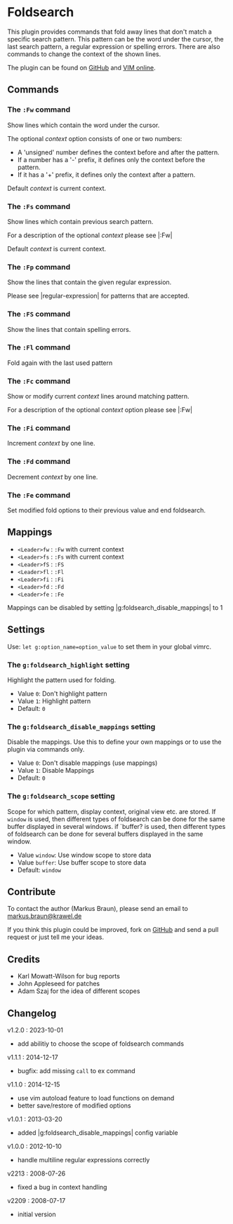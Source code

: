 # Foldsearch

This plugin provides commands that fold away lines that don't match a specific
search pattern. This pattern can be the word under the cursor, the last search
pattern, a regular expression or spelling errors. There are also commands to
change the context of the shown lines.

The plugin can be found on [GitHub] and [VIM online].

## Commands

### The `:Fw` command

Show lines which contain the word under the cursor.

The optional *context* option consists of one or two numbers:

  - A 'unsigned' number defines the context before and after the pattern.
  - If a number has a '-' prefix, it defines only the context before the pattern.
  - If it has a '+' prefix, it defines only the context after a pattern.

Default *context* is current context.

### The `:Fs` command

Show lines which contain previous search pattern.

For a description of the optional *context* please see |:Fw|

Default *context* is current context.

### The `:Fp` command

Show the lines that contain the given regular expression.

Please see |regular-expression| for patterns that are accepted.

### The `:FS` command

Show the lines that contain spelling errors.

### The `:Fl` command

Fold again with the last used pattern

### The `:Fc` command

Show or modify current *context* lines around matching pattern.

For a description of the optional *context* option please see |:Fw|

### The `:Fi` command

Increment *context* by one line.

### The `:Fd` command

Decrement *context* by one line.

### The `:Fe` command

Set modified fold options to their previous value and end foldsearch.

## Mappings

  - `<Leader>fw` : `:Fw` with current context
  - `<Leader>fs` : `:Fs` with current context
  - `<Leader>fS` : `:FS`
  - `<Leader>fl` : `:Fl`
  - `<Leader>fi` : `:Fi`
  - `<Leader>fd` : `:Fd`
  - `<Leader>fe` : `:Fe`

Mappings can be disabled by setting |g:foldsearch_disable_mappings| to 1

## Settings

Use: `let g:option_name=option_value` to set them in your global vimrc.

### The `g:foldsearch_highlight` setting

Highlight the pattern used for folding.

  - Value `0`: Don't highlight pattern
  - Value `1`: Highlight pattern
  - Default: `0`

### The `g:foldsearch_disable_mappings` setting

Disable the mappings. Use this to define your own mappings or to use the
plugin via commands only.

  - Value `0`: Don't disable mappings (use mappings)
  - Value `1`: Disable Mappings
  - Default: `0`

### The `g:foldsearch_scope` setting

Scope for which pattern, display context, original view etc. are stored.
If `window` is used, then different types of foldsearch can be done for the
same buffer displayed in several windows. if `buffer? is used, then different
types of foldsearch can be done for several buffers displayed in the same
window.

  - Value `window`: Use window scope to store data
  - Value `buffer`: Use buffer scope to store data
  - Default: `window`

## Contribute

To contact the author (Markus Braun), please send an email to <markus.braun@krawel.de>

If you think this plugin could be improved, fork on [GitHub] and send a pull
request or just tell me your ideas.

## Credits

  - Karl Mowatt-Wilson for bug reports
  - John Appleseed for patches
  - Adam Szaj for the idea of different scopes

## Changelog

v1.2.0 : 2023-10-01

  - add abilitiy to choose the scope of foldsearch commands

v1.1.1 : 2014-12-17

  - bugfix: add missing `call` to ex command

v1.1.0 : 2014-12-15

  - use vim autoload feature to load functions on demand
  - better save/restore of modified options

v1.0.1 : 2013-03-20

  - added |g:foldsearch_disable_mappings| config variable

v1.0.0 : 2012-10-10

  - handle multiline regular expressions correctly

v2213 : 2008-07-26

  - fixed a bug in context handling

v2209 : 2008-07-17

  - initial version


[GitHub]: https://github.com/embear/vim-foldsearch
[VIM online]: http://www.vim.org/scripts/script.php?script_id=2302
